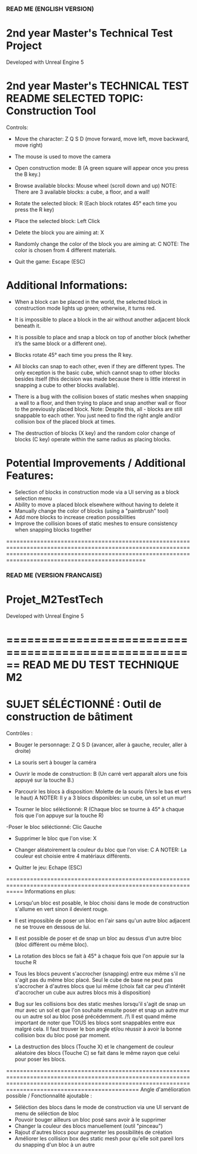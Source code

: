 ### READ ME (ENGLISH VERSION)

# 2nd year Master's Technical Test Project
Developed with Unreal Engine 5


2nd year Master's TECHNICAL TEST README
SELECTED TOPIC: Construction Tool
============================================================

Controls:

- Move the character: Z Q S D (move forward, move left, move backward, move right)

- The mouse is used to move the camera

- Open construction mode: B (A green square will appear once you press the B key.)

- Browse available blocks: Mouse wheel (scroll down and up) 
NOTE: There are 3 available blocks: a cube, a floor, and a wall!

- Rotate the selected block: R (Each block rotates 45° each time you press the R key)

- Place the selected block: Left Click

- Delete the block you are aiming at: X

- Randomly change the color of the block you are aiming at: C 
NOTE: The color is chosen from 4 different materials.

- Quit the game: Escape (ESC)
 
Additional Informations:
===================================

- When a block can be placed in the world, the selected block in construction mode lights up green; otherwise, it turns red.

- It is impossible to place a block in the air without another adjacent block beneath it.

- It is possible to place and snap a block on top of another block (whether it’s the same block or a different one).

- Blocks rotate 45° each time you press the R key.

- All blocks can snap to each other, even if they are different types. The only exception is the basic cube, which cannot snap to other blocks besides itself (this decision was made because there is little interest in snapping a cube to other blocks available).

- There is a bug with the collision boxes of static meshes when snapping a wall to a floor, and then trying to place and snap another wall or floor to the previously placed block. Note: Despite this, all - blocks are still snappable to each other. You just need to find the right angle and/or collision box of the placed block at times.

- The destruction of blocks (X key) and the random color change of blocks (C key) operate within the same radius as placing blocks.


Potential Improvements / Additional Features:
================================================================
- Selection of blocks in construction mode via a UI serving as a block selection menu
- Ability to move a placed block elsewhere without having to delete it
- Manually change the color of blocks (using a "paintbrush" tool)
- Add more blocks to increase creation possibilities
- Improve the collision boxes of static meshes to ensure consistency when snapping blocks together



===========================================================================================================================================================================================================

### READ ME (VERSION FRANCAISE)

# Projet_M2TestTech

Developed with Unreal Engine 5

======================================================
READ ME DU TEST TECHNIQUE M2
======================================================
SUJET SÉLÉCTIONNÉ : Outil de construction de bâtiment
======================================================

Contrôles :

- Bouger le personnage: Z Q S D (avancer, aller à gauche, reculer, aller à droite)

- La souris sert à bouger la caméra

- Ouvrir le mode de construction: B (Un carré vert apparaît alors une fois appuyé sur la touche B.)

- Parcourir les blocs à disposition: Molette de la souris (Vers le bas et vers le haut)
A NOTER: Il y a 3 blocs disponibles: un cube, un sol et un mur!

- Tourner le bloc séléctionné: R (Chaque bloc se tourne à 45° à chaque fois que l'on appuye sur la touche R) 

-Poser le bloc séléctionné: Clic Gauche

- Supprimer le bloc que l'on vise: X

- Changer aléatoirement la couleur du bloc que l'on vise: C
A NOTER: La couleur est choisie entre 4 matériaux différents.

- Quitter le jeu: Echape (ESC)

=================================================================================================================
Informations en plus:

- Lorsqu'un bloc est posable, le bloc choisi dans le mode de construction s'allume en vert sinon il devient rouge.

- Il est impossible de poser un bloc en l'air sans qu'un autre bloc adjacent ne se trouve en dessous de lui.

- Il est possible de poser et de snap un bloc au dessus d'un autre bloc (bloc différent ou même bloc).

- La rotation des blocs se fait à 45° à chaque fois que l'on appuie sur la touche R

- Tous les blocs peuvent s'accrocher (snapping) entre eux même s'il ne s'agit pas du même bloc placé. Seul le cube de base ne peut pas s'accrocher à d'autres blocs que lui même 
(choix fait car peu d'intérêt d'accrocher un cube aux autres blocs mis à disposition)

- Bug sur les collisions box des static meshes lorsqu'il s'agit de snap un mur avec un sol et que l'on souhaite ensuite poser et snap un autre mur ou un autre sol au bloc posé précédemment.
/!\ Il est quand même important de noter que TOUS les blocs sont snappables entre eux malgré cela. Il faut trouver le bon angle et/ou réussir à avoir la bonne collision box du bloc posé par moment.

- La destruction des blocs (Touche X) et le changement de couleur aléatoire des blocs (Touche C) se fait dans le même rayon que celui pour poser les blocs.

=========================================================================================================================================================================================================
Angle d'amélioration possible / Fonctionnalité ajoutable :

- Séléction des blocs dans le mode de construction via une UI servant de menu de séléction de bloc
- Pouvoir bouger ailleurs un bloc posé sans avoir à le supprimer
- Changer la couleur des blocs manuellement (outil "pinceau")
- Rajout d'autres blocs pour augmenter les possibilités de création
- Améliorer les collision box des static mesh pour qu'elle soit pareil lors du snapping d'un bloc à un autre 
